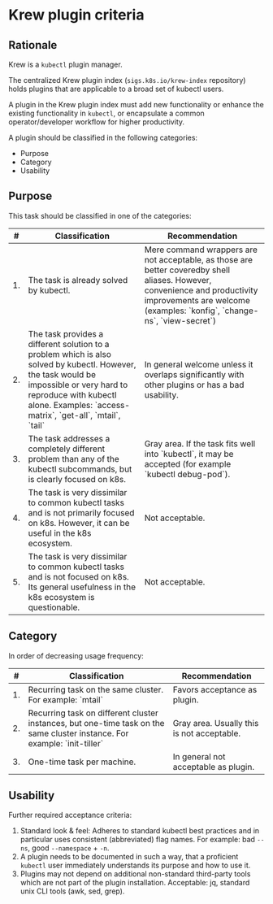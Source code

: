 Krew plugin criteria
===

Rationale
---

Krew is a `kubectl` plugin manager.

The centralized Krew plugin index (`sigs.k8s.io/krew-index` repository) holds plugins that are applicable to a broad set of kubectl users.

A plugin in the Krew plugin index must add new functionality or enhance the existing functionality in `kubectl`, or encapsulate a common operator/developer workflow for higher productivity.

A plugin should be classified in the following categories:

- Purpose
- Category
- Usability

Purpose
---

This task should be classified in one of the categories:

<table>
    <thead>
    <tr>
        <th>#</th>
        <th>Classification</th>
        <th>Recommendation</th>
    </tr>
    </thead>
    <tbody>
    <tr>
        <td>1.</td>
        <td>The task is already solved by kubectl.</td>
        <td>
          Mere command wrappers are not acceptable, as those are better coveredby shell aliases.
          However, convenience and productivity improvements are welcome (examples: `konfig`, `change-ns`, `view-secret`)
        </td>
    </tr>
    <tr>
        <td>2.</td>
        <td>
          The task provides a different solution to a problem which is also solved by kubectl.
          However, the task would be impossible or very hard to reproduce with kubectl alone.
          Examples: `access-matrix`, `get-all`, `mtail`, `tail`
        </td>
        <td>In general welcome unless it overlaps significantly with other plugins or has a bad usability.</td>
    </tr>
    <tr>
        <td>3.</td>
        <td>The task addresses a completely different problem than any of the kubectl subcommands, but is clearly focused on k8s.</td>
        <td>Gray area. If the task fits well into `kubectl`, it may be accepted (for example `kubectl debug-pod`).</td>
    </tr>
    <tr>
        <td>4.</td>
        <td>
          The task is very dissimilar to common kubectl tasks and is not primarily focused on k8s.
          However, it can be useful in the k8s ecosystem.
        </td>
        <td>Not acceptable.</td>
    </tr>
    <tr>
        <td>5.</td>
        <td>
          The task is very dissimilar to common kubectl tasks and is not focused on k8s.
          Its general usefulness in the k8s ecosystem is questionable.
        </td>
        <td>Not acceptable.</td>
    </tr>
    </tbody>
</table>

Category
---

In order of decreasing usage frequency:

<table>
    <thead>
    <tr>
        <th>#</th>
        <th>Classification</th>
        <th>Recommendation</th>
    </tr>
    </thead>
    <tbody>
    <tr>
        <td>1.</td>
        <td>Recurring task on the same cluster. For example: `mtail`</td>
        <td>Favors acceptance as plugin.</td>
    </tr>
    <tr>
        <td>2.</td>
        <td>
          Recurring task on different cluster instances, but one-time task on the same cluster instance.
          For example: `init-tiller`
        </td>
        <td>Gray area. Usually this is not acceptable.</td>
    </tr>
    <tr>
        <td>3.</td>
        <td>One-time task per machine.</td>
        <td>In general not acceptable as plugin.</td>
    </tr>
    </tbody>
</table>

Usability
---
Further required acceptance criteria:

1. Standard look & feel: Adheres to standard kubectl best practices and in particular uses consistent (abbreviated) flag names. For example: bad `--ns`, good `--namespace` + `-n`.
2. A plugin needs to be documented in such a way, that a proficient `kubectl` user immediately understands its purpose and how to use it.
3. Plugins may not depend on additional non-standard third-party tools which are not part of the plugin installation. Acceptable: jq, standard unix CLI tools (awk, sed, grep).
<!-- 4. Ready to use: Unless absolutely required, a plugin should not need extra configuration. -->
